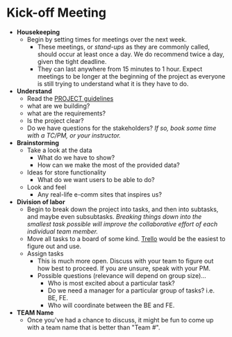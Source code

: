 # Kick-off Meeting

- **Housekeeping**
  - Begin by setting times for meetings over the next week.
    - These meetings, or _stand-ups_ as they are commonly called, should occur at least once a day. We do recommend twice a day, given the tight deadline.
    - They can last anywhere from 15 minutes to 1 hour. Expect meetings to be longer at the beginning of the project as everyone is still trying to understand what it is they have to do.
- **Understand**
  - Read the [PROJECT guidelines](PROJECT.md)
  - what are we building?
  - what are the requirements?
  - Is the project clear?
  - Do we have questions for the stakeholders? _If so, book some time with a TC/PM, or your instructor._
- **Brainstorming**
  - Take a look at the data
    - What do we have to show?
    - How can we make the most of the provided data?
  - Ideas for store functionality
    - What do we want users to be able to do?
  - Look and feel
    - Any real-life e-comm sites that inspires us?
- **Division of labor**
  - Begin to break down the project into tasks, and then into subtasks, and maybe even subsubtasks. _Breaking things down into the smallest task possible will improve the collaborative effort of each individual team member._
  - Move all tasks to a board of some kind. [Trello](https://trello.com) would be the easiest to figure out and use.
  - Assign tasks
    - This is much more open. Discuss with your team to figure out how best to proceed. If you are unsure, speak with your PM.
    - Possible questions (relevance will depend on group size)...
      - Who is most excited about a particular task?
      - Do we need a manager for a particular group of tasks? i.e. BE, FE.
      - Who will coordinate between the BE and FE.
- **TEAM Name**
  - Once you've had a chance to discuss, it might be fun to come up with a team name that is better than "Team #".
